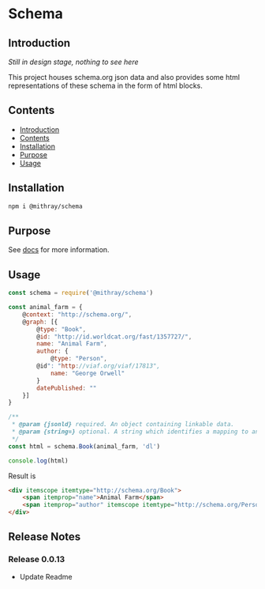 # Schema

## Introduction

*Still in design stage, nothing to see here*

This project houses schema.org json data and also provides some html representations of these schema in the form of html blocks.

## Contents

* [Introduction](#introduction)
* [Contents](#contents)
* [Installation](#installation)
* [Purpose](#purpose)
* [Usage](#usage)

## Installation

```sh
npm i @mithray/schema
```

## Purpose

See [docs](https://github.com/mithrayls/schema/docs) for more information.

## Usage

```javascript
const schema = require('@mithray/schema')

const animal_farm = {
	@context: "http://schema.org/",
	@graph: [{
		@type: "Book",
		@id: "http://id.worldcat.org/fast/1357727/",
		name: "Animal Farm",
		author: {
			@type: "Person",
    	@id": "http://viaf.org/viaf/17813",
			name: "George Orwell"
		}
		datePublished: ""
	}]
}

/**
 * @param {jsonld} required. An object containing linkable data.
 * @param {string=} optional. A string which identifies a mapping to an HTML component. The component will default to definition list if omitted.
 */
const html = schema.Book(animal_farm, 'dl')

console.log(html)
```

Result is
```html
<div itemscope itemtype="http://schema.org/Book">
	<span itemprop="name">Animal Farm</span>
	<span itemprop="author" itemscope itemtype="http://schema.org/Person">Orwell</span>
</div>
```

## Release Notes

### Release 0.0.13

* Update Readme
